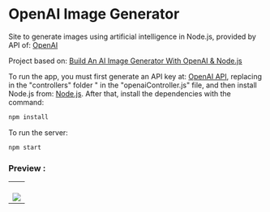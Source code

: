 # OpenAI Image Generator
Site to generate images using artificial intelligence in Node.js, provided by API of: <a href="https://platform.openai.com">OpenAI</a>

Project based on: <a href="https://www.youtube.com/watch?v=fU4o_BKaUZE">Build An AI Image Generator With OpenAI & Node.js</a>


To run the app, you must first generate an API key at: <a href="https://openai.com/api">OpenAI API</a>, replacing <API-KEY-HERE> in the "controllers" folder " in the "openaiController.js" file, and then install Node.js from: <a href="https://nodejs.org/en/download">Node.js</a>. After that, install the dependencies with the command:
```bash
npm install

```

To run the server:
```bash
npm start

```


### Preview :

<table width="100%"> 
<tr>
<td width="100%">
<br>
<img src="https://github.com/jonathanoliveirarocha/Gerador-de-Imagens-AI/blob/main/SAMPLE.png">
</td> 
</table>
